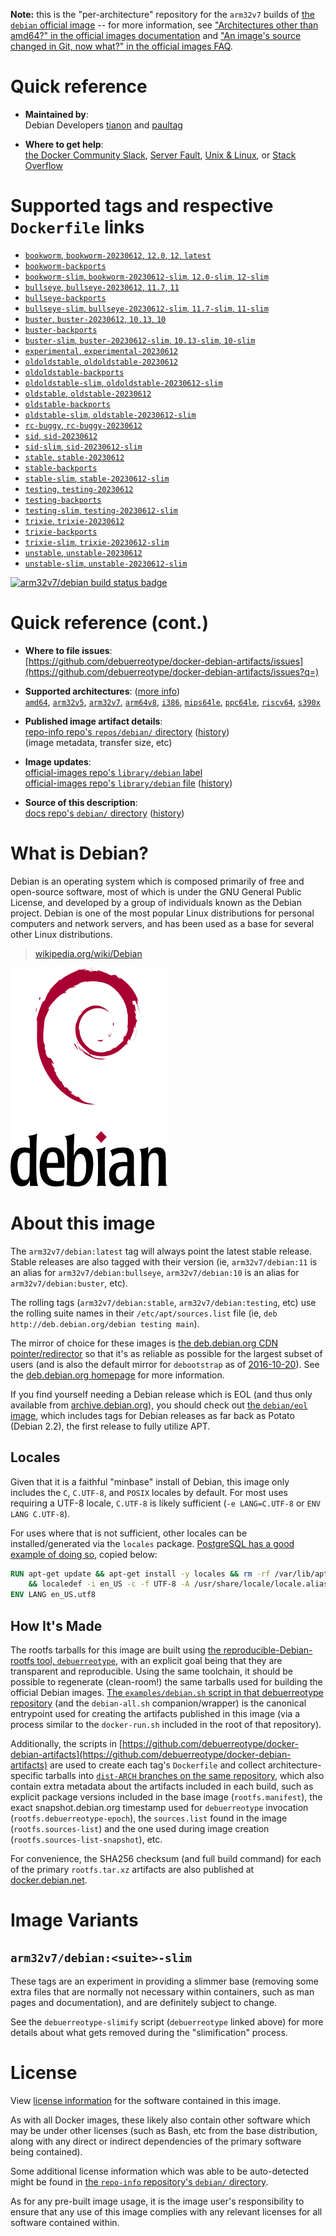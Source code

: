 <!--

********************************************************************************

WARNING:

    DO NOT EDIT "debian/README.md"

    IT IS AUTO-GENERATED

    (from the other files in "debian/" combined with a set of templates)

********************************************************************************

-->

**Note:** this is the "per-architecture" repository for the `arm32v7` builds of [the `debian` official image](https://hub.docker.com/_/debian) -- for more information, see ["Architectures other than amd64?" in the official images documentation](https://github.com/docker-library/official-images#architectures-other-than-amd64) and ["An image's source changed in Git, now what?" in the official images FAQ](https://github.com/docker-library/faq#an-images-source-changed-in-git-now-what).

# Quick reference

-	**Maintained by**:  
	Debian Developers [tianon](https://qa.debian.org/developer.php?login=tianon) and [paultag](https://qa.debian.org/developer.php?login=paultag)

-	**Where to get help**:  
	[the Docker Community Slack](https://dockr.ly/comm-slack), [Server Fault](https://serverfault.com/help/on-topic), [Unix & Linux](https://unix.stackexchange.com/help/on-topic), or [Stack Overflow](https://stackoverflow.com/help/on-topic)

# Supported tags and respective `Dockerfile` links

-	[`bookworm`, `bookworm-20230612`, `12.0`, `12`, `latest`](https://github.com/debuerreotype/docker-debian-artifacts/blob/ed8bf272ea005d6ad1e42ba0eb07328adc2a6104/bookworm/Dockerfile)
-	[`bookworm-backports`](https://github.com/debuerreotype/docker-debian-artifacts/blob/ed8bf272ea005d6ad1e42ba0eb07328adc2a6104/bookworm/backports/Dockerfile)
-	[`bookworm-slim`, `bookworm-20230612-slim`, `12.0-slim`, `12-slim`](https://github.com/debuerreotype/docker-debian-artifacts/blob/ed8bf272ea005d6ad1e42ba0eb07328adc2a6104/bookworm/slim/Dockerfile)
-	[`bullseye`, `bullseye-20230612`, `11.7`, `11`](https://github.com/debuerreotype/docker-debian-artifacts/blob/ed8bf272ea005d6ad1e42ba0eb07328adc2a6104/bullseye/Dockerfile)
-	[`bullseye-backports`](https://github.com/debuerreotype/docker-debian-artifacts/blob/ed8bf272ea005d6ad1e42ba0eb07328adc2a6104/bullseye/backports/Dockerfile)
-	[`bullseye-slim`, `bullseye-20230612-slim`, `11.7-slim`, `11-slim`](https://github.com/debuerreotype/docker-debian-artifacts/blob/ed8bf272ea005d6ad1e42ba0eb07328adc2a6104/bullseye/slim/Dockerfile)
-	[`buster`, `buster-20230612`, `10.13`, `10`](https://github.com/debuerreotype/docker-debian-artifacts/blob/ed8bf272ea005d6ad1e42ba0eb07328adc2a6104/buster/Dockerfile)
-	[`buster-backports`](https://github.com/debuerreotype/docker-debian-artifacts/blob/ed8bf272ea005d6ad1e42ba0eb07328adc2a6104/buster/backports/Dockerfile)
-	[`buster-slim`, `buster-20230612-slim`, `10.13-slim`, `10-slim`](https://github.com/debuerreotype/docker-debian-artifacts/blob/ed8bf272ea005d6ad1e42ba0eb07328adc2a6104/buster/slim/Dockerfile)
-	[`experimental`, `experimental-20230612`](https://github.com/debuerreotype/docker-debian-artifacts/blob/ed8bf272ea005d6ad1e42ba0eb07328adc2a6104/experimental/Dockerfile)
-	[`oldoldstable`, `oldoldstable-20230612`](https://github.com/debuerreotype/docker-debian-artifacts/blob/ed8bf272ea005d6ad1e42ba0eb07328adc2a6104/oldoldstable/Dockerfile)
-	[`oldoldstable-backports`](https://github.com/debuerreotype/docker-debian-artifacts/blob/ed8bf272ea005d6ad1e42ba0eb07328adc2a6104/oldoldstable/backports/Dockerfile)
-	[`oldoldstable-slim`, `oldoldstable-20230612-slim`](https://github.com/debuerreotype/docker-debian-artifacts/blob/ed8bf272ea005d6ad1e42ba0eb07328adc2a6104/oldoldstable/slim/Dockerfile)
-	[`oldstable`, `oldstable-20230612`](https://github.com/debuerreotype/docker-debian-artifacts/blob/ed8bf272ea005d6ad1e42ba0eb07328adc2a6104/oldstable/Dockerfile)
-	[`oldstable-backports`](https://github.com/debuerreotype/docker-debian-artifacts/blob/ed8bf272ea005d6ad1e42ba0eb07328adc2a6104/oldstable/backports/Dockerfile)
-	[`oldstable-slim`, `oldstable-20230612-slim`](https://github.com/debuerreotype/docker-debian-artifacts/blob/ed8bf272ea005d6ad1e42ba0eb07328adc2a6104/oldstable/slim/Dockerfile)
-	[`rc-buggy`, `rc-buggy-20230612`](https://github.com/debuerreotype/docker-debian-artifacts/blob/ed8bf272ea005d6ad1e42ba0eb07328adc2a6104/rc-buggy/Dockerfile)
-	[`sid`, `sid-20230612`](https://github.com/debuerreotype/docker-debian-artifacts/blob/ed8bf272ea005d6ad1e42ba0eb07328adc2a6104/sid/Dockerfile)
-	[`sid-slim`, `sid-20230612-slim`](https://github.com/debuerreotype/docker-debian-artifacts/blob/ed8bf272ea005d6ad1e42ba0eb07328adc2a6104/sid/slim/Dockerfile)
-	[`stable`, `stable-20230612`](https://github.com/debuerreotype/docker-debian-artifacts/blob/ed8bf272ea005d6ad1e42ba0eb07328adc2a6104/stable/Dockerfile)
-	[`stable-backports`](https://github.com/debuerreotype/docker-debian-artifacts/blob/ed8bf272ea005d6ad1e42ba0eb07328adc2a6104/stable/backports/Dockerfile)
-	[`stable-slim`, `stable-20230612-slim`](https://github.com/debuerreotype/docker-debian-artifacts/blob/ed8bf272ea005d6ad1e42ba0eb07328adc2a6104/stable/slim/Dockerfile)
-	[`testing`, `testing-20230612`](https://github.com/debuerreotype/docker-debian-artifacts/blob/ed8bf272ea005d6ad1e42ba0eb07328adc2a6104/testing/Dockerfile)
-	[`testing-backports`](https://github.com/debuerreotype/docker-debian-artifacts/blob/ed8bf272ea005d6ad1e42ba0eb07328adc2a6104/testing/backports/Dockerfile)
-	[`testing-slim`, `testing-20230612-slim`](https://github.com/debuerreotype/docker-debian-artifacts/blob/ed8bf272ea005d6ad1e42ba0eb07328adc2a6104/testing/slim/Dockerfile)
-	[`trixie`, `trixie-20230612`](https://github.com/debuerreotype/docker-debian-artifacts/blob/ed8bf272ea005d6ad1e42ba0eb07328adc2a6104/trixie/Dockerfile)
-	[`trixie-backports`](https://github.com/debuerreotype/docker-debian-artifacts/blob/ed8bf272ea005d6ad1e42ba0eb07328adc2a6104/trixie/backports/Dockerfile)
-	[`trixie-slim`, `trixie-20230612-slim`](https://github.com/debuerreotype/docker-debian-artifacts/blob/ed8bf272ea005d6ad1e42ba0eb07328adc2a6104/trixie/slim/Dockerfile)
-	[`unstable`, `unstable-20230612`](https://github.com/debuerreotype/docker-debian-artifacts/blob/ed8bf272ea005d6ad1e42ba0eb07328adc2a6104/unstable/Dockerfile)
-	[`unstable-slim`, `unstable-20230612-slim`](https://github.com/debuerreotype/docker-debian-artifacts/blob/ed8bf272ea005d6ad1e42ba0eb07328adc2a6104/unstable/slim/Dockerfile)

[![arm32v7/debian build status badge](https://img.shields.io/jenkins/s/https/doi-janky.infosiftr.net/job/multiarch/job/arm32v7/job/debian.svg?label=arm32v7/debian%20%20build%20job)](https://doi-janky.infosiftr.net/job/multiarch/job/arm32v7/job/debian/)

# Quick reference (cont.)

-	**Where to file issues**:  
	[https://github.com/debuerreotype/docker-debian-artifacts/issues](https://github.com/debuerreotype/docker-debian-artifacts/issues?q=)

-	**Supported architectures**: ([more info](https://github.com/docker-library/official-images#architectures-other-than-amd64))  
	[`amd64`](https://hub.docker.com/r/amd64/debian/), [`arm32v5`](https://hub.docker.com/r/arm32v5/debian/), [`arm32v7`](https://hub.docker.com/r/arm32v7/debian/), [`arm64v8`](https://hub.docker.com/r/arm64v8/debian/), [`i386`](https://hub.docker.com/r/i386/debian/), [`mips64le`](https://hub.docker.com/r/mips64le/debian/), [`ppc64le`](https://hub.docker.com/r/ppc64le/debian/), [`riscv64`](https://hub.docker.com/r/riscv64/debian/), [`s390x`](https://hub.docker.com/r/s390x/debian/)

-	**Published image artifact details**:  
	[repo-info repo's `repos/debian/` directory](https://github.com/docker-library/repo-info/blob/master/repos/debian) ([history](https://github.com/docker-library/repo-info/commits/master/repos/debian))  
	(image metadata, transfer size, etc)

-	**Image updates**:  
	[official-images repo's `library/debian` label](https://github.com/docker-library/official-images/issues?q=label%3Alibrary%2Fdebian)  
	[official-images repo's `library/debian` file](https://github.com/docker-library/official-images/blob/master/library/debian) ([history](https://github.com/docker-library/official-images/commits/master/library/debian))

-	**Source of this description**:  
	[docs repo's `debian/` directory](https://github.com/docker-library/docs/tree/master/debian) ([history](https://github.com/docker-library/docs/commits/master/debian))

# What is Debian?

Debian is an operating system which is composed primarily of free and open-source software, most of which is under the GNU General Public License, and developed by a group of individuals known as the Debian project. Debian is one of the most popular Linux distributions for personal computers and network servers, and has been used as a base for several other Linux distributions.

> [wikipedia.org/wiki/Debian](https://en.wikipedia.org/wiki/Debian)

![logo](https://raw.githubusercontent.com/docker-library/docs/b449be7df57e9ed9086bb5821bfb5d6cdc5d67a4/debian/logo.png)

# About this image

The `arm32v7/debian:latest` tag will always point the latest stable release. Stable releases are also tagged with their version (ie, `arm32v7/debian:11` is an alias for `arm32v7/debian:bullseye`, `arm32v7/debian:10` is an alias for `arm32v7/debian:buster`, etc).

The rolling tags (`arm32v7/debian:stable`, `arm32v7/debian:testing`, etc) use the rolling suite names in their `/etc/apt/sources.list` file (ie, `deb http://deb.debian.org/debian testing main`).

The mirror of choice for these images is [the deb.debian.org CDN pointer/redirector](https://deb.debian.org) so that it's as reliable as possible for the largest subset of users (and is also the default mirror for `debootstrap` as of [2016-10-20](https://anonscm.debian.org/cgit/d-i/debootstrap.git/commit/?id=9e8bc60ad1ccf3a25ce7890526b70059f3e770de)). See the [deb.debian.org homepage](https://deb.debian.org) for more information.

If you find yourself needing a Debian release which is EOL (and thus only available from [archive.debian.org](http://archive.debian.org)), you should check out [the `debian/eol` image](https://hub.docker.com/r/debian/eol/), which includes tags for Debian releases as far back as Potato (Debian 2.2), the first release to fully utilize APT.

## Locales

Given that it is a faithful "minbase" install of Debian, this image only includes the `C`, `C.UTF-8`, and `POSIX` locales by default. For most uses requiring a UTF-8 locale, `C.UTF-8` is likely sufficient (`-e LANG=C.UTF-8` or `ENV LANG C.UTF-8`).

For uses where that is not sufficient, other locales can be installed/generated via the `locales` package. [PostgreSQL has a good example of doing so](https://github.com/docker-library/postgres/blob/69bc540ecfffecce72d49fa7e4a46680350037f9/9.6/Dockerfile#L21-L24), copied below:

```dockerfile
RUN apt-get update && apt-get install -y locales && rm -rf /var/lib/apt/lists/* \
	&& localedef -i en_US -c -f UTF-8 -A /usr/share/locale/locale.alias en_US.UTF-8
ENV LANG en_US.utf8
```

## How It's Made

The rootfs tarballs for this image are built using [the reproducible-Debian-rootfs tool, `debuerreotype`](https://github.com/debuerreotype/debuerreotype), with an explicit goal being that they are transparent and reproducible. Using the same toolchain, it should be possible to regenerate (clean-room!) the same tarballs used for building the official Debian images. [The `examples/debian.sh` script in that debuerreotype repository](https://github.com/debuerreotype/debuerreotype/blob/master/examples/debian.sh) (and the `debian-all.sh` companion/wrapper) is the canonical entrypoint used for creating the artifacts published in this image (via a process similar to the `docker-run.sh` included in the root of that repository).

Additionally, the scripts in [https://github.com/debuerreotype/docker-debian-artifacts](https://github.com/debuerreotype/docker-debian-artifacts) are used to create each tag's `Dockerfile` and collect architecture-specific tarballs into [`dist-ARCH` branches on the same repository](https://github.com/debuerreotype/docker-debian-artifacts/branches), which also contain extra metadata about the artifacts included in each build, such as explicit package versions included in the base image (`rootfs.manifest`), the exact snapshot.debian.org timestamp used for `debuerreotype` invocation (`rootfs.debuerreotype-epoch`), the `sources.list` found in the image (`rootfs.sources-list`) and the one used during image creation (`rootfs.sources-list-snapshot`), etc.

For convenience, the SHA256 checksum (and full build command) for each of the primary `rootfs.tar.xz` artifacts are also published at [docker.debian.net](https://docker.debian.net/).

# Image Variants

## `arm32v7/debian:<suite>-slim`

These tags are an experiment in providing a slimmer base (removing some extra files that are normally not necessary within containers, such as man pages and documentation), and are definitely subject to change.

See the `debuerreotype-slimify` script (`debuerreotype` linked above) for more details about what gets removed during the "slimification" process.

# License

View [license information](https://www.debian.org/social_contract#guidelines) for the software contained in this image.

As with all Docker images, these likely also contain other software which may be under other licenses (such as Bash, etc from the base distribution, along with any direct or indirect dependencies of the primary software being contained).

Some additional license information which was able to be auto-detected might be found in [the `repo-info` repository's `debian/` directory](https://github.com/docker-library/repo-info/tree/master/repos/debian).

As for any pre-built image usage, it is the image user's responsibility to ensure that any use of this image complies with any relevant licenses for all software contained within.
